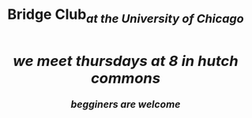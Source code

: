 
   <html>
      <head>
         <meta charset="utf-8">
         <meta http-equiv="x-ua-compatible" content="ie=edge">
         <meta name="viewport" content="width=device-width, initial-scale=1, shrink-to-fit=no">
         <title>bridge club</title>
       </head>
 <body>
      <center>
    <h1 style="color: red; background-color: black;">
         <h1>Bridge Club<sub><i>at the University of Chicago<i><sub><h1>
      <h2>we meet thursdays at 8 in hutch commons</h2>
    <p><b>begginers are welcome<b></p>
  </body>
</html>
